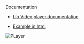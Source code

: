 Documentation
- [Lib Video player documentation](lib/videoplayer/README.md)

- [Example in html](example.html)

![PLayer](https://media3.giphy.com/media/RgCbpcmdvm6nCBHUsQ/giphy.gif)